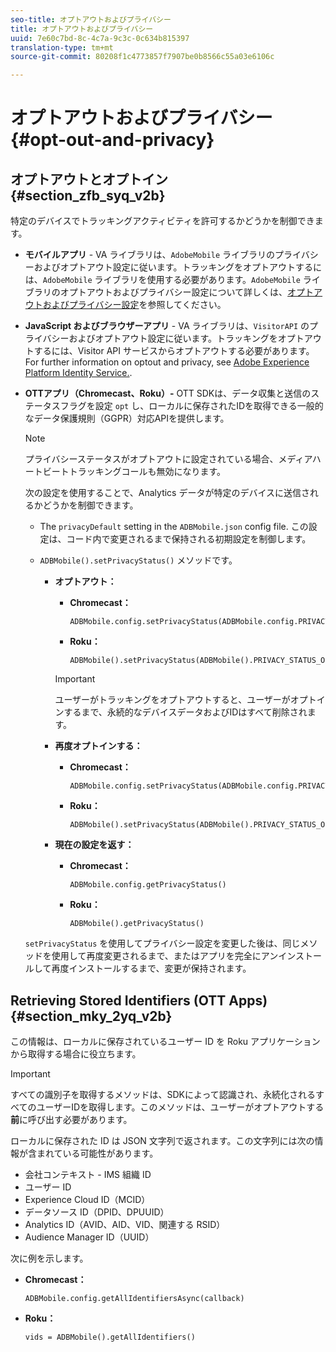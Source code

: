 ```yaml
---
seo-title: オプトアウトおよびプライバシー
title: オプトアウトおよびプライバシー
uuid: 7e60c7bd-8c-4c7a-9c3c-0c634b815397
translation-type: tm+mt
source-git-commit: 80208f1c4773857f7907be0b8566c55a03e6106c

---
```



# オプトアウトおよびプライバシー{#opt-out-and-privacy}

## オプトアウトとオプトイン {#section_zfb_syq_v2b}

特定のデバイスでトラッキングアクティビティを許可するかどうかを制御できます。

* **モバイルアプリ** - VA ライブラリは、`AdobeMobile` ライブラリのプライバシーおよびオプトアウト設定に従います。トラッキングをオプトアウトするには、`AdobeMobile` ライブラリを使用する必要があります。`AdobeMobile` ライブラリのオプトアウトおよびプライバシー設定について詳しくは、[オプトアウトおよびプライバシー設定](https://docs.adobe.com/content/help/en/mobile-services/android/gdpr-privacy-android/privacy.html)を参照してください。
* **JavaScript およびブラウザーアプリ** - VA ライブラリは、`VisitorAPI` のプライバシーおよびオプトアウト設定に従います。トラッキングをオプトアウトするには、Visitor API サービスからオプトアウトする必要があります。For further information on opt­out and privacy, see [Adobe Experience Platform Identity Service.](https://marketing.adobe.com/resources/help/en_US/mcvid/).
* **OTTアプリ（Chromecast、Roku）-** OTT SDKは、データ収集と送信のステータスフラグを設定 `opt` し、ローカルに保存されたIDを取得できる一般的なデータ保護規則（GGPR）対応APIを提供します。

   >[!NOTE]
   >
   >プライバシーステータスがオプトアウトに設定されている場合、メディアハートビートトラッキングコールも無効になります。

   次の設定を使用することで、Analytics データが特定のデバイスに送信されるかどうかを制御できます。

   * The `privacyDefault` setting in the `ADBMobile.json` config file. この設定は、コード内で変更されるまで保持される初期設定を制御します。

   * `ADBMobile().setPrivacyStatus()` メソッドです。

      * **オプトアウト：**

         * **Chromecast：**

            ```
            ADBMobile.config.setPrivacyStatus(ADBMobile.config.PRIVACY_STATUS_OPT_OUT)
            ```

         * **Roku：**

            ```
            ADBMobile().setPrivacyStatus(ADBMobile().PRIVACY_STATUS_OPT_OUT)
            ```
         >[!IMPORTANT]
         >
         >ユーザーがトラッキングをオプトアウトすると、ユーザーがオプトインするまで、永続的なデバイスデータおよびIDはすべて削除されます。

      * **再度オプトインする：**

         * **Chromecast：**

            ```
            ADBMobile.config.setPrivacyStatus(ADBMobile.config.PRIVACY_STATUS_OPT_IN)
            ```

         * **Roku：**

            ```
            ADBMobile().setPrivacyStatus(ADBMobile().PRIVACY_STATUS_OPT_IN)
            ```
      * **現在の設定を返す：**

         * **Chromecast：**

            ```
            ADBMobile.config.getPrivacyStatus()
            ```

         * **Roku：**

            ```
            ADBMobile().getPrivacyStatus()
            ```
   `setPrivacyStatus` を使用してプライバシー設定を変更した後は、同じメソッドを使用して再度変更されるまで、またはアプリを完全にアンインストールして再度インストールするまで、変更が保持されます。

## Retrieving Stored Identifiers (OTT Apps) {#section_mky_2yq_v2b}

この情報は、ローカルに保存されているユーザー ID を Roku アプリケーションから取得する場合に役立ちます。

>[!IMPORTANT]
>
>すべての識別子を取得するメソッドは、SDKによって認識され、永続化されるすべてのユーザーIDを取得します。このメソッドは、ユーザーがオプトアウトする&#x200B;**前**&#x200B;に呼び出す必要があります。

ローカルに保存された ID は JSON 文字列で返されます。この文字列には次の情報が含まれている可能性があります。

* 会社コンテキスト - IMS 組織 ID
* ユーザー ID
* Experience Cloud ID（MCID）
* データソース ID（DPID、DPUUID）
* Analytics ID（AVID、AID、VID、関連する RSID）
* Audience Manager ID（UUID）

次に例を示します。

* **Chromecast：**

   ```
   ADBMobile.config.getAllIdentifiersAsync(callback)
   ```

* **Roku：**

   ```
   vids = ADBMobile().getAllIdentifiers()
   ```

